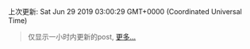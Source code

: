 
  
 上次更新: Sat Jun 29 2019 03:00:29 GMT+0000 (Coordinated Universal Time) 

 > 仅显示一小时内更新的post, [更多...](screenshots/)
  